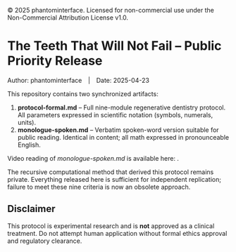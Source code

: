 © 2025 phantominterface. Licensed for non-commercial use under the Non-Commercial Attribution License v1.0.

# The Teeth That Will Not Fail – Public Priority Release
Author: phantominterface | Date: 2025-04-23

This repository contains two synchronized artifacts:

1. **protocol-formal.md** – Full nine-module regenerative dentistry protocol.  
   All parameters expressed in scientific notation (symbols, numerals, units).
2. **monologue-spoken.md** – Verbatim spoken-word version suitable for public
   reading.  Identical in content; all math expressed in pronounceable English.

Video reading of *monologue-spoken.md* is available here: <YouTube link>.

The recursive computational method that derived this protocol remains private.
Everything released here is sufficient for independent replication; failure to
meet these nine criteria is now an obsolete approach.

## Disclaimer
This protocol is experimental research and is **not** approved as a clinical treatment. Do not attempt human application without formal ethics approval and regulatory clearance.